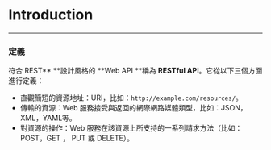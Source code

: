 # Introduction

---

### **定義**

符合 REST** **設計風格的 **Web API **稱為 **RESTful API**。它從以下三個方面進行定義：

* 直觀簡短的資源地址：URI，比如：`http://example.com/resources/`。
* 傳輸的資源：Web 服務接受與返回的網際網路媒體類型，比如：JSON，XML，YAML等。
* 對資源的操作：Web 服務在該資源上所支持的一系列請求方法（比如：POST，GET ， PUT 或 DELETE）。

### 

